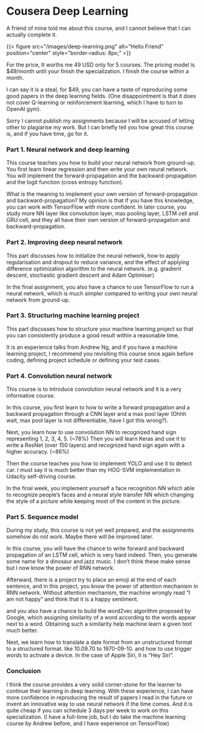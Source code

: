 # Cousera Deep Learning


A friend of mine told me about this course, and I cannot believe that I can actually complete it.

{{< figure src="/images/deep-learning.png" alt="Hello Friend" position="center" style="border-radius: 8px;"  >}}
 
For the price, It worths me 49 USD only for 5 courses. The pricing model is $49/month until your finish the specialization. I finish the course within a month.
 
I can say it is a steal, for $49, you can have a taste of reproducing some good papers in the deep learning fields. (One disappointment is that it does not cover Q-learning or reinforcement learning, which I have to turn to OpenAI gym).

 

 
Sorry I cannot publish my assignments because I will be accused of letting other to plagiarise my work. But I can briefly tell you how great this course is, and if you have time, go for it.
 

### Part 1. Neural network and deep learning

This course teaches you how to build your neural network from ground-up. You first learn linear regression and then write your own neural network. You will implement the forward-propagation and the backward-propagation and the logit function (cross entropy function).
 
What is the meaning to implement your own version of forward-propagation and backward-propagation? My opinion is that if you have this knowledge, you can work with TensorFlow with more confident. In later course, you study more NN layer like convolution layer, max pooling layer, LSTM cell and GRU cell, and they all have their own version of forward-propagation and backward-propagation.
 

### Part 2. Improving deep neural network

This part discusses how to initialize the neural network, how to apply regularisation and dropout to reduce variance, and the effect of applying difference optimization algorithm to the neural network. (e.g. gradient descent, stochastic gradient descent and Adam Optimiser)
 
In the final assignment, you also have a chance to use TensorFlow to run a neural network, which is much simpler compared to writing your own neural network from ground-up.
 

### Part 3. Structuring machine learning project
 
This part discusses how to structure your machine learning project so that you can consistently produce a good result within a reasonable time.
 
It is an experience talks from Andrew Ng, and if you have a machine learning project, I recommend you revisiting this course once again before coding, defining project schedule or defining your test cases.
 

### Part 4. Convolution neural network
 
This course is to introduce convolution neural network and it is a very informative course.
 
In this course, you first learn to how to write a forward propagation and a backward propagation through a CNN layer and a max pool layer (Ohhh wait, max pool layer is not differentiable, have I got this wrong?).
 
Next, you learn how to use convolution NN to recognized hand sign representing 1, 2, 3, 4, 5. (~78%)
Then you will learn Keras and use it to write a ResNet (over 150 layers) and recognized hand sign again with a higher accuracy. (~86%)
 
Then the course teaches you how to implement YOLO and use it to detect car. I must say it is much better than my HOG-SVM implementation in Udacity self-driving course.
 
In the final week, you implement yourself a face recognition NN which able to recognize people’s faces and a neural style transfer NN which changing the style of a picture while keeping most of the content in the picture.
 

### Part 5. Sequence model
 
During my study, this course is not yet well prepared, and the assignments somehow do not work. Maybe there will be improved later.
 
In this course, you will have the chance to write forward and backward propagation of an LSTM cell, which is very hard indeed.
Then, you generate some name for a dinosaur and jazz music. I don’t think these make sense but I now know the power of RNN network.
 
Afterward, there is a project try to place an emoji at the end of each sentence, and in this project, you know the power of attention mechanism in RNN network.
Without attention mechanism, the machine wrongly read “I am not happy” and think that it is a happy sentiment.
 
and you also have a chance to build the word2vec algorithm proposed by Google, which assigning similarity of a word according to the words appear next to a word. Obtaining such a similarity help machine learn a given text much better.
 
Next, we learn how to translate a date format from an unstructured format to a structured format. like 10.09.70 to 1970-09-10. and how to use trigger words to activate a device. In the case of Apple Siri, it is “Hey Siri”.
 

### Conclusion
 
I think the course provides a very solid corner-stone for the learner to continue their learning in deep learning. With these experience, I can have more confidence in reproducing the result of papers I read in the future or invent an innovative way to use neural network if the time comes. And it is quite cheap if you can schedule 3 days per week to work on this specialization. (I have a full-time job, but I do take the machine learning course by Andrew before, and I have experience on TensorFlow)
